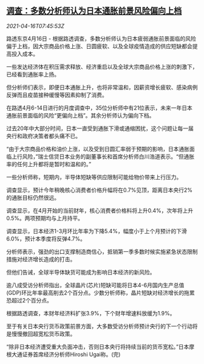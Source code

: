 <!--1618560062000-->
[调查：多数分析师认为日本通胀前景风险偏向上档](https://cn.reuters.com/article/japan-economy-poll-0416-fri-idCNKBS2C30S0)
------

<div><i>2021-04-16T07:45:53Z</i></div><p>路透东京4月16日 - 根据路透调查，多数分析师认为日本疲弱通胀前景面临的风险偏于上档，因大宗商品价格上涨、日圆疲软、以及全球疫情造成的供应短缺都会提高投入成本。</p><p>一些发达经济体在积压需求释放、经济重启以及全球大宗商品价格上涨的刺激下，已经看到通胀率上扬。</p><p>但分析师们表示，即便日本通胀上升，也将非常温和，因薪资增长疲软、感染病例反弹而且疫苗接种缓慢等因素抑制了消费。</p><p>在路透4月6-14日进行的月度调查中，35位分析师中有21位表示，未来一年日本通胀前景面临的风险“更偏向上档”。其余分析师认为偏向下档。</p><p>过去20年中大部分时间，日本一直受到通胀下滑或通缩困扰，这个问题让每一届央行和政府决策者都头痛不已。</p><p>“由于大宗商品价格和油价上涨，以及受到日圆汇率弱于预期的影响，日本通胀面临上行风险，”瑞士信贷日本业务的副董事长和首席分析师白川浩道表示。“但通胀率的任何上升都将是暂时和温和的。”</p><p>一些分析师称，短期内，半导体短缺等供应限制可能给物价带来上行压力。</p><p>调查显示，预计今年稍晚核心消费者价格升幅将在0.7%见顶，距离日本央行2%的通胀目标仍然很远。</p><p>调查显示，在4月开始的当前财年，核心消费者价格料将上升0.4%，次年将上升0.5%。两项预期均与上月持平。</p><p>调查显示，日本经济1-3月环比年率为下降5.4%，幅度小于上个月预计的下滑6.0%，预计本季度将反弹4.7%。</p><p>分析师表示，强劲的出口支撑制造商信心，抵销第一季多数时候实施紧急状态限制措施对经济增长造成的打击。</p><p>但他们告诫，全球半导体缺货可能成为影响日本经济的新风险。</p><p>逾八成受访分析师指出，全球晶片(芯片)短缺可能将日本4-6月国内生产总值(GDP)环比年率最高削去2个百分点。少数分析师称，晶片短缺对经济增长的拖累恐超过2个百分点。</p><p>根据路透调查，本财年经济料扩张3.9%，下个财年增速料放缓为1.9%。</p><p>至于有关日本央行货币政策前景方面，大多数受访分析师预计央行的下一个行动将是慢慢撤回超宽松货币政策。</p><p>“除非日本经济遭受重大负面冲击，否则日本央行将持续当前的货币宽松。”日本摩根大通证券首席经济分析师Hiroshi Ugai称。(完)</p>
